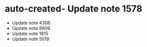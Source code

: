 # auto-created- Update note 1578
- Update note 4306
- Update note 6806
- Update note 1815
- Update note 5019

